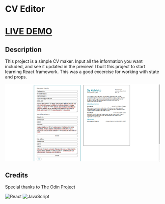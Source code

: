 # CV Editor

# [LIVE DEMO](https://sykoivist.github.io/cv-project)

## Description

This project is a simple CV maker. Input all the information you want included, and see it updated in the preview! I built this project to start learning React framework. This was a good excercise for working with state and props.

![screenshot](./screenshot.png)

## Credits

Special thanks to [The Odin Project](https://www.theodinproject.com/)

![React](https://img.shields.io/badge/react-%2320232a.svg?style=for-the-badge&logo=react&logoColor=%2361DAFB)
![JavaScript](https://img.shields.io/badge/javascript-%23323330.svg?style=for-the-badge&logo=javascript&logoColor=%23F7DF1E)